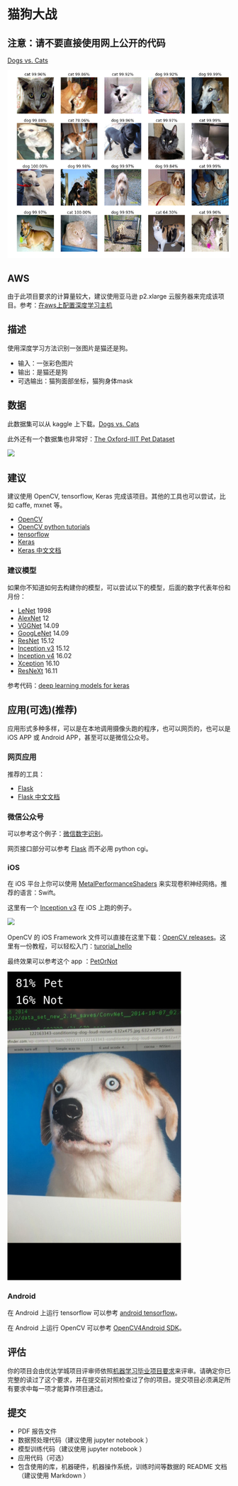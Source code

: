 # 猫狗大战

## 注意：请不要直接使用网上公开的代码

[Dogs vs. Cats](https://www.kaggle.com/c/dogs-vs-cats-redux-kernels-edition)

![](dogvscat.png)

## AWS

由于此项目要求的计算量较大，建议使用亚马逊 p2.xlarge 云服务器来完成该项目。参考：[在aws上配置深度学习主机 ](http://discussions.youdaxue.com/t/aws/30961)

## 描述

使用深度学习方法识别一张图片是猫还是狗。

* 输入：一张彩色图片
* 输出：是猫还是狗
* 可选输出：猫狗面部坐标，猫狗身体mask

## 数据

此数据集可以从 kaggle 上下载。[Dogs vs. Cats](https://www.kaggle.com/c/dogs-vs-cats-redux-kernels-edition)

此外还有一个数据集也非常好：[The Oxford-IIIT Pet Dataset](http://www.robots.ox.ac.uk/~vgg/data/pets/)

![](http://www.robots.ox.ac.uk/~vgg/data/pets/pet_annotations.jpg)

## 建议

建议使用 OpenCV, tensorflow, Keras 完成该项目。其他的工具也可以尝试，比如 caffe, mxnet 等。

* [OpenCV](https://github.com/opencv/opencv)
* [OpenCV python tutorials](http://docs.opencv.org/3.1.0/d6/d00/tutorial_py_root.html)
* [tensorflow](https://github.com/tensorflow/tensorflow)
* [Keras](https://github.com/fchollet/keras)
* [Keras 中文文档](http://keras-cn.readthedocs.io/)

### 建议模型

如果你不知道如何去构建你的模型，可以尝试以下的模型，后面的数字代表年份和月份：

* [LeNet](http://yann.lecun.com/exdb/publis/pdf/lecun-01a.pdf) 1998
* [AlexNet](https://papers.nips.cc/paper/4824-imagenet-classification-with-deep-convolutional-neural-networks.pdf) 12
* [VGGNet](https://arxiv.org/abs/1409.1556) 14.09
* [GoogLeNet](https://arxiv.org/abs/1409.4842) 14.09
* [ResNet](https://arxiv.org/abs/1512.03385) 15.12
* [Inception v3](https://arxiv.org/abs/1512.00567) 15.12
* [Inception v4](https://arxiv.org/abs/1602.07261) 16.02
* [Xception](https://arxiv.org/abs/1610.02357) 16.10
* [ResNeXt](https://arxiv.org/abs/1611.05431) 16.11

参考代码：[deep learning models for keras](https://github.com/fchollet/deep-learning-models)

## 应用(可选)(推荐)

应用形式多种多样，可以是在本地调用摄像头跑的程序，也可以网页的，也可以是 iOS APP 或 Android APP，甚至可以是微信公众号。

### 网页应用

推荐的工具：

* [Flask](https://github.com/pallets/flask)
* [Flask 中文文档](http://docs.jinkan.org/docs/flask/)

### 微信公众号

可以参考这个例子：[微信数字识别](https://github.com/ypwhs/wechat_digit_recognition)。

网页接口部分可以参考 [Flask](https://github.com/pallets/flask) 而不必用 python cgi。

### iOS

在 iOS 平台上你可以使用 [MetalPerformanceShaders](https://developer.apple.com/reference/metalperformanceshaders) 来实现卷积神经网络。推荐的语言：Swift。

这里有一个 [Inception v3](https://github.com/shu223/iOS-10-Sampler/blob/master/iOS-10-Sampler/Samples/Inception3Net.swift) 在 iOS 上跑的例子。

![](https://raw.githubusercontent.com/shu223/iOS-10-Sampler/master/README_resources/imagerecog.gif)

OpenCV 的 iOS Framework 文件可以直接在这里下载：[OpenCV releases](https://github.com/opencv/opencv/releases)。这里有一份教程，可以轻松入门：[turorial_hello](http://docs.opencv.org/3.2.0/d7/d88/tutorial_hello.html)

最终效果可以参考这个 app ：[PetOrNot](https://itunes.apple.com/cn/app/petornot/id926645155?l=en&mt=8)

![PetOrNot](PetOrNot.jpeg)

### Android

在 Android 上运行 tensorflow 可以参考 [android tensorflow](https://github.com/tensorflow/tensorflow/tree/master/tensorflow/examples/android)。

在 Android 上运行 OpenCV 可以参考 [OpenCV4Android SDK](http://docs.opencv.org/3.2.0/da/d2a/tutorial_O4A_SDK.html)。

## 评估

你的项目会由优达学城项目评审师依照[机器学习毕业项目要求](https://review.udacity.com/#!/rubrics/273/view)来评审。请确定你已完整的读过了这个要求，并在提交前对照检查过了你的项目。提交项目必须满足所有要求中每一项才能算作项目通过。

## 提交

* PDF 报告文件
* 数据预处理代码（建议使用 jupyter notebook ）
* 模型训练代码（建议使用 jupyter notebook ）
* 应用代码（可选）
* 包含使用的库，机器硬件，机器操作系统，训练时间等数据的 README 文档（建议使用 Markdown ）
